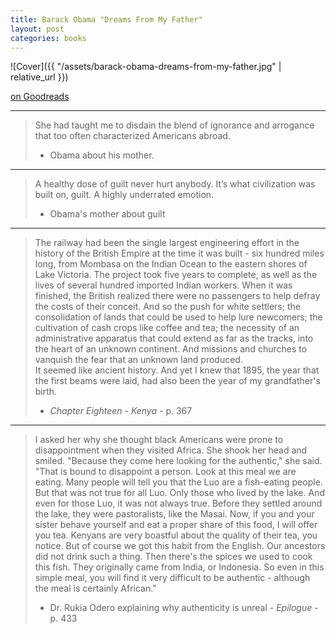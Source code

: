 ```yaml
---
title: Barack Obama "Dreams From My Father"
layout: post
categories: books
---
```

![Cover]({{ "/assets/barack-obama-dreams-from-my-father.jpg" | relative_url }})

[on Goodreads](https://www.goodreads.com/book/show/2719592-dreams-from-my-father)

---

> She had taught me to disdain the blend of ignorance and arrogance that too often characterized Americans abroad.
> - Obama about his mother.

---

> A healthy dose of guilt never hurt anybody. It’s what civilization was built on, guilt. A highly underrated emotion.
> - Obama's mother about guilt

---

> The railway had been the single largest engineering effort in the history of the British Empire at the time it was built - six hundred miles long, from Mombasa on the Indian Ocean to the eastern shores of Lake Victoria. The project took five years to complete, as well as the lives of several hundred imported Indian workers. When it was finished, the British realized there were no passengers to help defray the costs of their conceit. And so the push for white settlers; the consolidation of lands that could be used to help lure newcomers; the cultivation of cash crops like coffee and tea; the necessity of an administrative apparatus that could extend as far as the tracks, into the heart of an unknown continent. And missions and churches to vanquish the fear that an unknown land produced.<br/>
> It seemed like ancient history. And yet I knew that 1895, the year that the first beams were laid, had also been the year of my grandfather's birth.
> - *Chapter Eighteen* - *Kenya* - p. 367

---

> I asked her why she thought black Americans were prone to disappointment when they visited Africa. She shook her head and smiled. "Because they come here looking for the authentic," she said. "That is bound to disappoint a person. Look at this meal we are eating. Many people will tell you that the Luo are a fish-eating people. But that was not true for all Luo. Only those who lived by the lake. And even for those Luo, it was not always true. Before they settled around the lake, they were pastoralists, like the Masai. Now, if you and your sister behave yourself and eat a proper share of this food, I will offer you tea. Kenyans are very boastful about the quality of their tea, you notice. But of course we got this habit from the English. Our ancestors did not drink such a thing. Then there's the spices we used to cook this fish. They originally came from India, or Indonesia. So even in this simple meal, you will find it very difficult to be authentic - although the meal is certainly African."
> - Dr. Rukia Odero explaining why authenticity is unreal - *Epilogue* - p. 433
